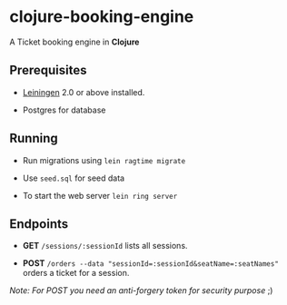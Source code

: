 # clojure-booking-engine

A Ticket booking engine in **Clojure**

## Prerequisites

- [Leiningen][1] 2.0 or above installed.

- Postgres for database

[1]: https://github.com/technomancy/leiningen

## Running

- Run migrations using `lein ragtime migrate`

- Use `seed.sql` for seed data

- To start the web server `lein ring server`

## Endpoints

- **GET** `/sessions/:sessionId` lists all sessions.

- **POST** `/orders --data "sessionId=:sessionId&seatName=:seatNames"` orders a ticket for a session.

*Note: For POST you need an anti-forgery token for security purpose* ;)
